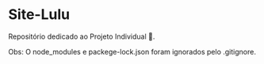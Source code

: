 # Site-Lulu
Repositório dedicado ao Projeto Individual 🧡.

Obs: O node_modules e packege-lock.json foram ignorados pelo .gitignore.

